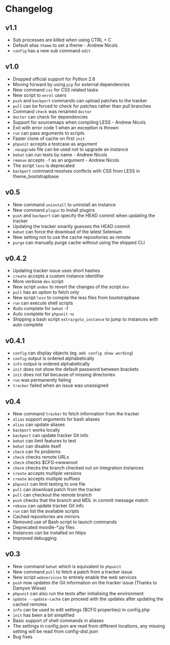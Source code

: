 Changelog
=========

v1.1
----

* Sub processes are killed when using CTRL + C
* Default alias `theme` to set a theme - Andrew Nicols
* `config` has a new sub command `edit`

v1.0
----

* Dropped official support for Python 2.6
* Moving forward by using `pip` for external dependencies
* New command `css` for CSS related tasks
* New script to `enrol` users
* `push` and `backport` commands can upload patches to the tracker
* `pull` can be forced to check for patches rather than pull branches
* Command `check` was renamed `doctor`
* `doctor` can check for dependencies
* Support for sourcemaps when compiling LESS - Andrew Nicols
* Exit with error code 1 when an exception is thrown
* `run` can pass arguments to scripts
* Faster clone of cache on first `init`
* `phpunit` accepts a testcase as argument
* `.noupgrade` file can be used not to upgrade an instance
* `behat` can run tests by name - Andrew Nicols
* `remove` accepts `-f` as an argument - Andrew Nicols
* The script `less` is deprecated
* `backport` command resolves conflicts with CSS from LESS in theme_bootstrapbase

v0.5
----

* New command `uninstall` to uninstall an instance
* New command `plugin` to install plugins
* `push` and `backport` can specify the HEAD commit when updating the tracker
* Updating the tracker smartly guesses the HEAD commit
* `behat` can force the download of the latest Selenium
* New setting not to use the cache repositories as remote
* `purge` can manually purge cache without using the shipped CLI

v0.4.2
------

* Updating tracker issue uses short hashes
* `create` accepts a custom instance identifier
* More verbose `dev` script
* New script `undev` to revert the changes of the script `dev`
* `pull` has an option to fetch only
* New script `less` to compile the less files from bootstrapbase
* `run` can execute shell scripts
* Auto complete for `behat` -f
* Auto complete for `phpunit` -u
* Shipping a bash script `extra/goto_instance` to jump to instances with auto complete

v0.4.1
------

* `config` can display objects (eg. `mdk config show wording`)
* `config` output is ordered alphabetically
* `info` output is ordered alphabetically
* `init` does not show the default password between brackets
* `init` does not fail because of missing directories
* `run` was permanently failing
* `tracker` failed when an issue was unassigned

v0.4
----

* New command `tracker` to fetch information from the tracker
* `alias` support arguments for bash aliases
* `alias` can update aliases
* `backport` works locally
* `backport` can update tracker Git info
* `behat` can limit features to test
* `behat` can disable itself
* `check` can fix problems
* `check` checks remote URLs
* `check` checks $CFG->wwwroot
* `check` checks the branch checked out on integration instances
* `create` accepts multiple versions
* `create` accepts multiple suffixes
* `phpunit` can limit testing to one file
* `pull` can download patch from the tracker
* `pull` can checkout the remote branch
* `push` checks that the branch and MDL in commit message match
* `rebase` can update tracker Git info
* `run` can list the available scripts
* Cached repositories are mirrors
* Removed use of Bash script to launch commands
* Deprecated moodle-*.py files
* Instances can be installed on https
* Improved debugging


v0.3
----

* New command `behat` which is equivalent to `phpunit`
* New command `pull` to fetch a patch from a tracker issue
* New script `webservices` to entirely enable the web services
* `push` now updates the Git information on the tracker issue (Thanks to Damyon Wiese)
* `phpunit` can also run the tests after initialising the environment
* `update --update-cache` can proceed with the updates after updating the cached remotes
* `info` can be used to edit settings ($CFG properties) in config.php
* `init` has been a bit simplified
* Basic support of shell commands in aliases
* The settings in config.json are read from different locations, any missing setting will be read from config-dist.json
* Bug fixes
